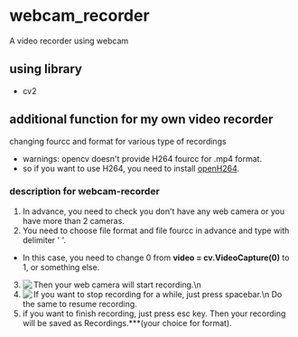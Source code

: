 # webcam_recorder
A video recorder using webcam

## using library
* cv2

## additional function for my own video recorder
changing fourcc and format for various type of recordings

* warnings: opencv doesn't provide H264 fourcc for .mp4 format.
* so if you want to use H264, you need to install [openH264](https://github.com/cisco/openh264).

### description for webcam-recorder
1. In advance, you need to check you don't have any web camera or you have more than 2 cameras.
2. You need to choose file format and file fourcc in advance and type with delimiter ' '.
* In this case, you need to change 0 from **video = cv.VideoCapture(0)** to 1, or something else.
3. Then your web camera will start recording.\n<img align="left" src="..data/Running.png">
4. If you want to stop recording for a while, just press spacebar.\n<img align="left" src="..data/preview.png"> Do the same to resume recording.
5. if you want to finish recording, just press esc key. Then your recording will be saved as Recordings.***(your choice for format).